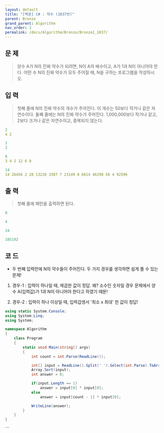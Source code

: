 ```yaml
---
layout: default
title: "[백준] C# : 약수 (1037번)"
parent: Bronze
grand_parent: Algorithm
nav_order: 2
permalink: /docs/Algorithm/Bronze/Bronze1_1037/
---
```


## 문 제

> 양수 A가 N의 진짜 약수가 되려면, N이 A의 배수이고, A가 1과 N이 아니어야 한다. 어떤 수 N의 진짜 약수가 모두 주어질 때, N을 구하는 프로그램을 작성하시오.

## 입 력

> 첫째 줄에 N의 진짜 약수의 개수가 주어진다. 이 개수는 50보다 작거나 같은 자연수이다. 둘째 줄에는 N의 진짜 약수가 주어진다. 1,000,000보다 작거나 같고, 2보다 크거나 같은 자연수이고, 중복되지 않는다.

```yaml
2
4 2
```

```yaml
1
2
```

```yaml
6
3 4 2 12 6 8
```

```yaml
14
14 26456 2 28 13228 3307 7 23149 8 6614 46298 56 4 92596
```

## 출 력

> 첫째 줄에 패턴을 출력하면 된다.

```yaml
8
```

```yaml
4
```

```yaml
24
```

```yaml
185192
```

## 코 드

- 두 번째 입력란에 N의 약수들이 주어진다. 두 가지 경우를 생각하면 쉽게 풀 수 있는 문제!

1. 경우-1 : 입력이 하나일 때, 제곱한 값이 정답. 왜? 소수인 숫자일 경우 문제에서 양수 A(입력값)가 1과 N이 아니어야 한다고 하였기 때문!

1. 경우-2 : 입력이 하나 이상일 때, 입력갑셍서 '최소 x 최대' 한 값이 정답!

<div class="code-example" markdown="1">

```csharp
using static System.Console;
using System.Linq;
using System;

namespace Algorithm
{
    class Program
    {
        static void Main(string[] args)
        {
            int count = int.Parse(ReadLine());

            int[] input = ReadLine().Split(' ').Select(int.Parse).ToArray();
            Array.Sort(input);
            int answer = 0;

            if(input.Length == 1)
                answer = input[0] * input[0];
            else
                answer = input[count - 1] * input[0];

            WriteLine(answer);
        }
    }
}

```

</div>
```
